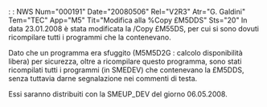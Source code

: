  :  : NWS Num="000191" Date="20080506" Rel="V2R3" Atr="G. Galdini" Tem="TEC" App="M5" Tit="Modifica alla %Copy £M5DDS" Sts="20"
In data 23.01.2008 è stata modificata la /Copy £M55DS, per cui si sono dovuti ricompilare tutti i programmi che la contenevano.

Dato che un programma era sfuggito (M5M5D2G :  calcolo disponibilità libera) per sicurezza, oltre a ricompilare questo programma, sono stati ricompilati tutti i programmi (in SMEDEV) che contenevano la £M5DDS, senza tuttavia darne segnalazione nei commenti di testa.

Essi saranno distribuiti con la SMEUP_DEV del giorno 06.05.2008.
